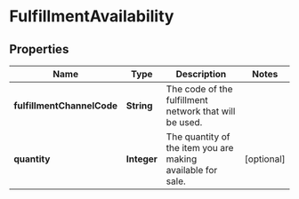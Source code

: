 
# FulfillmentAvailability

## Properties
Name | Type | Description | Notes
------------ | ------------- | ------------- | -------------
**fulfillmentChannelCode** | **String** | The code of the fulfillment network that will be used. | 
**quantity** | **Integer** | The quantity of the item you are making available for sale. |  [optional]



